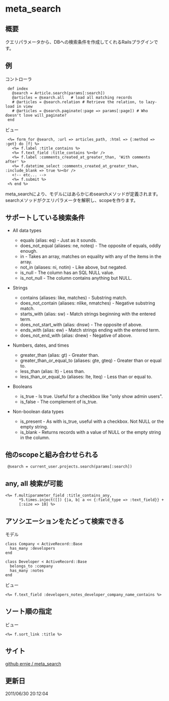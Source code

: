 meta_search
======

概要
------
クエリパラメータから、DBへの検索条件を作成してくれるRailsプラグインです。


例
-----
コントローラ

     def index
       @search = Article.search(params[:search])
       @articles = @search.all   # load all matching records
       # @articles = @search.relation # Retrieve the relation, to lazy-load in view
       # @articles = @search.paginate(:page => params[:page]) # Who doesn't love will_paginate?
     end


ビュー

     <%= form_for @search, :url => articles_path, :html => {:method => :get} do |f| %>
       <%= f.label :title_contains %>
       <%= f.text_field :title_contains %><br />
       <%= f.label :comments_created_at_greater_than, 'With comments after' %>
       <%= f.datetime_select :comments_created_at_greater_than, :include_blank => true %><br />
       <!-- etc... -->
       <%= f.submit %>
     <% end %>


meta_searchにより、モデルにはあらかじめsearchメソッドが定義されます。
searchメソッドがクエリパラメータを解釈し、scopeを作ります。


サポートしている検索条件
----
* All data types
  * equals (alias: eq) - Just as it sounds.
  * does_not_equal (aliases: ne, noteq) - The opposite of equals, oddly enough.
  * in - Takes an array, matches on equality with any of the items in the array.
  * not_in (aliases: ni, notin) - Like above, but negated.
  * is_null - The column has an SQL NULL value.
  * is_not_null - The column contains anything but NULL.

* Strings
  * contains (aliases: like, matches) - Substring match.
  * does_not_contain (aliases: nlike, nmatches) - Negative substring match.
  * starts_with (alias: sw) - Match strings beginning with the entered term.
  * does_not_start_with (alias: dnsw) - The opposite of above.
  * ends_with (alias: ew) - Match strings ending with the entered term.
  * does_not_end_with (alias: dnew) - Negative of above.

* Numbers, dates, and times
  * greater_than (alias: gt) - Greater than.
  * greater_than_or_equal_to (aliases: gte, gteq) - Greater than or equal to.
  * less_than (alias: lt) - Less than.
  * less_than_or_equal_to (aliases: lte, lteq) - Less than or equal to.

* Booleans
  * is_true - Is true. Useful for a checkbox like "only show admin users".
  * is_false - The complement of is_true.

* Non-boolean data types
  * is_present - As with is_true, useful with a checkbox. Not NULL or the empty string.
  * is_blank - Returns records with a value of NULL or the empty string in the column.


他のscopeと組み合わせられる
----

     @search = current_user.projects.search(params[:search])

any, all 検索が可能
----
    <%= f.multiparameter_field :title_contains_any,
          *5.times.inject([]) {|a, b| a << {:field_type => :text_field}} +
          [:size => 10] %>


アソシエーションをたどって検索できる
----

モデル

    class Company < ActiveRecord::Base
      has_many :developers
    end
    
    class Developer < ActiveRecord::Base
      belongs_to :company
      has_many :notes
    end


ビュー

    <%= f.text_field :developers_notes_developer_company_name_contains %>


ソート順の指定
----

ビュー

    <%= f.sort_link :title %>


サイト
-----
[github ernie / meta_search](https://github.com/ernie/meta_search)



更新日
-----
2011/06/30 20:12:04

